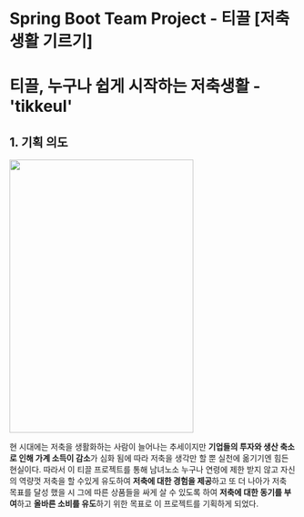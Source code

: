 # Spring Boot Team Project - 티끌 [저축생활 기르기]

<h1> 티끌, 누구나 쉽게 시작하는 저축생활 - 'tikkeul'</h1>

<h2>1. 기획 의도</h2>

<img src="https://github.com/developerSik/Portfolio/assets/129861070/3cc35d2b-c90a-4836-9442-5a7ccd840f80" style = "width: 80%; height : 480">

현 시대에는 저축을 생활화하는 사람이 늘어나는 추세이지만 <strong>기업들의 투자와 생산 축소로 인해 가계 소득이 감소</strong>가 심화 됨에 따라 저축을 생각만 할 뿐 실천에 옮기기엔 힘든 현실이다.
따라서 이 티끌 프로젝트를 통해 남녀노소 누구나 연령에 제한 받지 않고 자신의 역량껏 저축을 할 수있게 유도하여 <strong>저축에 대한 경험을 제공</strong>하고 또 더 나아가 저축 목표를 달성 했을 시  그에 따른 상품들을 싸게 살 수 있도록 하여 <strong>저축에 대한 동기를 부여</strong>하고 <strong>올바른 소비를 유도</strong>하기 위한 목표로 이 프로젝트를 기획하게 되었다.
